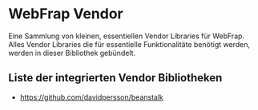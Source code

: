 # WebFrap Vendor

Eine Sammlung von kleinen, essentiellen Vendor Libraries für WebFrap.
Alles Vendor Libraries die für essentielle Funktionalitäte benötigt werden,
werden in dieser Bibliothek gebündelt.

## Liste der integrierten Vendor Bibliotheken

* https://github.com/davidpersson/beanstalk